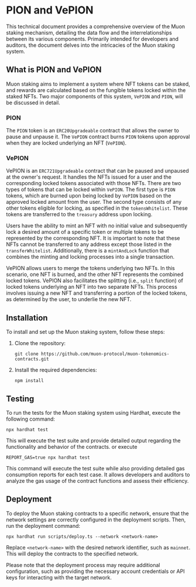 # PION and VePION

This technical document provides a comprehensive overview of the Muon staking mechanism, detailing the data flow and the interrelationships between its various components. Primarily intended for developers and auditors, the document delves into the intricacies of the Muon staking system.


## What is PION and VePION

Muon staking aims to implement a system where NFT tokens can be staked, and rewards are calculated based on the fungible tokens locked within the staked NFTs. Two major components of this system, `VePION` and `PION`, will be discussed in detail.

### PION
The `PION` token is an `ERC20Upgradeable` contract that allows the owner to pause and unpause it. The `VePION` contract burns `PION` tokens upon approval when they are locked underlying an NFT (`VePION`).

### VePION
VePION is an `ERC721Upgradeable` contract that can be paused and unpaused at the owner's request. It handles the NFTs issued for a user and the corresponding locked tokens associated with those NFTs. There are two types of tokens that can be locked within `VePION`. The first type is `PION` tokens, which are burned upon being locked by `VePION` based on the approved locked amount from the user. The second type consists of any other tokens eligible for locking, as specified in the `tokensWhitelist`. These tokens are transferred to the `treasury` address upon locking.

Users have the ability to mint an NFT with no initial value and subsequently lock a desired amount of a specific token or multiple tokens to be represented by the corresponding NFT. It is important to note that these NFTs cannot be transferred to any address except those listed in the `transferWhitelist`. Additionally, there is a `mintAndLock` function that combines the minting and locking processes into a single transaction.

VePION allows users to merge the tokens underlying two NFTs. In this scenario, one NFT is burned, and the other NFT represents the combined locked tokens. VePION also facilitates the splitting (i.e., `split` function) of locked tokens underlying an NFT into two separate NFTs. This process involves issuing a new NFT and transferring a portion of the locked tokens, as determined by the user, to underlie the new NFT.

## Installation

To install and set up the Muon staking system, follow these steps:

1. Clone the repository:
   ```
   git clone https://github.com/muon-protocol/muon-tokenomics-contracts.git
   ```

2. Install the required dependencies:
   ```
   npm install
   ```
   
## Testing

To run the tests for the Muon staking system using Hardhat, execute the following command:

```
npx hardhat test
```

This will execute the test suite and provide detailed output regarding the functionality and behavior of the contracts. or execute

```
REPORT_GAS=true npx hardhat test
```

This command will execute the test suite while also providing detailed gas consumption reports for each test case. It allows developers and auditors to analyze the gas usage of the contract functions and assess their efficiency.

## Deployment

To deploy the Muon staking contracts to a specific network, ensure that the network settings are correctly configured in the deployment scripts. Then, run the deployment command:

```
npx hardhat run scripts/deploy.ts --network <network-name>
```

Replace `<network-name>` with the desired network identifier, such as `mainnet`. This will deploy the contracts to the specified network.

Please note that the deployment process may require additional configuration, such as providing the necessary account credentials or API keys for interacting with the target network.